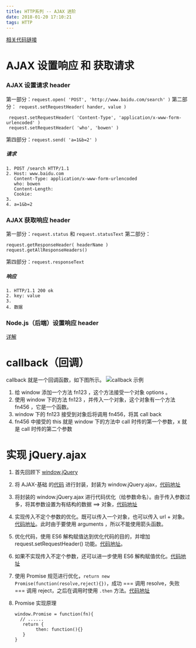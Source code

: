 ```yaml
---
title: HTTP系列 -- AJAX 进阶
date: 2018-01-20 17:10:21
tags: HTTP
---
```

[相关代码链接](https://github.com/bowen-wu/Node.js-server-JSONP-AJAX/tree/master/AJAX-%E8%BF%9B%E9%98%B6)
# AJAX 设置响应 和 获取请求
### AJAX 设置请求 header
第一部分：` request.open( 'POST', 'http://www.baidu.com/search' ) `
第二部分：`  request.setRequestHeader( hander, value )  `
   ```
    request.setRequestHeader( 'Content-Type', 'application/x-www-form-urlencoded' )
    request.setRequestHeader( 'who', 'bowen' )
   ```
第四部分：` request.send( 'a=1&b=2' ) `
##### 请求
```
1. POST /search HTTP/1.1
2. Host: www.baidu.com
   Content-Type: application/x-www-form-urlencoded
   who: bowen
   Content-Length: 
   Cookie: 
3. 
4. a=1&b=2
```

### AJAX 获取响应 header
第一部分：` request.status ` 和 ` request.statusText `
第二部分：
```
request.getResponseHeader( headerName ) 
request.getAllResponseHeaders() 
```
第四部分：` request.responseText `
##### 响应
```
1. HTTP/1.1 200 ok
2. key: value
3. 
4. 数据
```
### Node.js（后端）设置响应 header
[详解](https://bowen-wu.github.io/2018/01/19/HTTP%E7%B3%BB%E5%88%97-Node-js/)

# callback（回调）
callback 就是一个回调函数，如下图所示。
![callback 示例](http://upload-images.jianshu.io/upload_images/9617841-580ea1a7bb64c8af.png?imageMogr2/auto-orient/strip%7CimageView2/2/w/1240)
1. 给 window 添加一个方法 fn123 ，这个方法接受一个对象 options 。
2. 使用 window 下的方法 fn123 ，并传入一个对象，这个对象有一个方法 fn456 ，它是一个函数。
3. window 下的 fn123 接受到对象后将调用 fn456，将其 call back
4. fn456 中接受的 this 就是 window 下的方法中 call 时传的第一个参数，x 就是 call 时传的第二个参数


# 实现 jQuery.ajax
1. 首先回顾下 [window.jQuery](https://www.jianshu.com/p/3eb5f1c7937e)

2. 将 AJAX-基础 的[代码](https://github.com/bowen-wu/Node.js-server-JSONP-AJAX/tree/master/AJAX-%E5%9F%BA%E7%A1%80) 进行封装，封装为 window.jQuery.ajax，[代码地址](https://github.com/bowen-wu/Node.js-server-JSONP-AJAX/tree/da549df5393a229f1d3e878d27b491755e6e99bb)

3. 将封装的 window.jQuery.ajax 进行代码优化（给参数命名）。由于传入参数过多，将其参数设置为有结构的数据 ==> 对象，[代码地址](https://github.com/bowen-wu/Node.js-server-JSONP-AJAX/tree/80c6de9166b9efb60b2c34a5fb115aa9d0f61fcf)

4. 实现传入不定个参数的优化。既可以传入一个对象，也可以传入 url + 对象。[代码地址](https://github.com/bowen-wu/Node.js-server-JSONP-AJAX/tree/3ca84506652fa89c4f3854da77420d7f6094e240)。此时由于要使用 arguments ，所以不能使用箭头函数。

5. 优化代码，使用 ES6 解构赋值达到优化代码的目的，并增加 request.setRequestHeader() 功能。[代码地址](https://github.com/bowen-wu/Node.js-server-JSONP-AJAX/tree/5118accb4c21f0ed2b8da6f2c5677867d238bf51)。

6. 如果不实现传入不定个参数，还可以进一步使用 ES6 解构赋值优化。[代码地址](https://github.com/bowen-wu/Node.js-server-JSONP-AJAX/tree/88436fc2378cec3a814a96cc3260a5de133038da/AJAX-%E8%BF%9B%E9%98%B6)

7. 使用 Promise 规范进行优化，` return new Promise(function(resolve,reject){}) `，成功 === 调用 resolve，失败 === 调用 reject，之后在调用时使用 ` .then ` 方法。[代码地址](https://github.com/bowen-wu/Node.js-server-JSONP-AJAX/tree/1ea0e7728b98f008f077e7b7f77b2eb80ec77e6b/AJAX-%E8%BF%9B%E9%98%B6)

8. Promise 实现原理
    ```
    window.Promise = function(fn){
      // ......
       return {
            then: function(){}
       }
    }
    ```